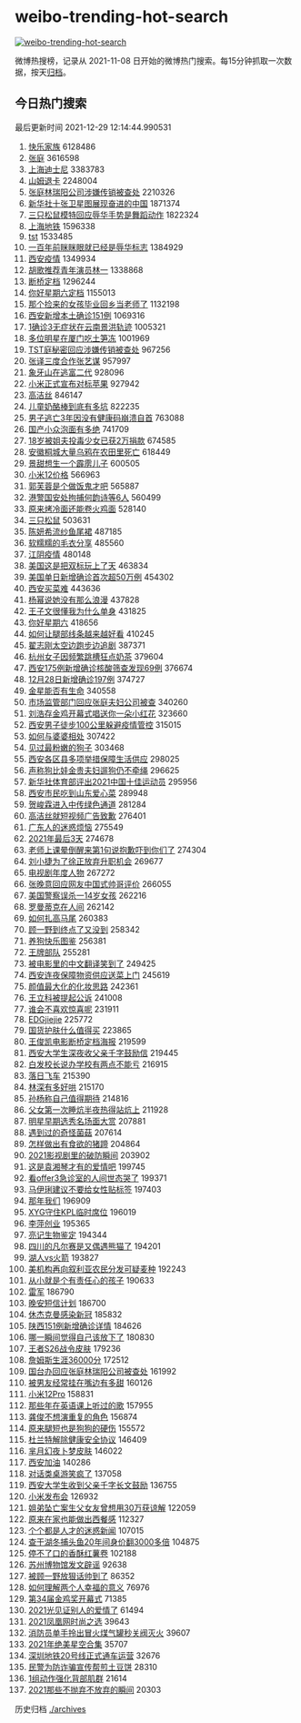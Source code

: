 # weibo-trending-hot-search

[![weibo-trending-hot-search](https://github.com/ameizi/weibo-trending-hot-search/actions/workflows/ci.yml/badge.svg)](https://github.com/ameizi/weibo-trending-hot-search/actions/workflows/ci.yml)

微博热搜榜，记录从 2021-11-08 日开始的微博热门搜索。每15分钟抓取一次数据，按天[归档](./archives)。

## 今日热门搜索

<!-- BEGIN --> 
最后更新时间 2021-12-29 12:14:44.990531 
1. [快乐家族](https://s.weibo.com/weibo?q=%E5%BF%AB%E4%B9%90%E5%AE%B6%E6%97%8F&Refer=top) 6128486
1. [张庭](https://s.weibo.com/weibo?q=%E5%BC%A0%E5%BA%AD&Refer=top) 3616598
1. [上海迪士尼](https://s.weibo.com/weibo?q=%E4%B8%8A%E6%B5%B7%E8%BF%AA%E5%A3%AB%E5%B0%BC&Refer=top) 3383783
1. [山姆退卡](https://s.weibo.com/weibo?q=%23%E5%B1%B1%E5%A7%86%E9%80%80%E5%8D%A1%23&Refer=top) 2248004
1. [张庭林瑞阳公司涉嫌传销被查处](https://s.weibo.com/weibo?q=%23%E5%BC%A0%E5%BA%AD%E6%9E%97%E7%91%9E%E9%98%B3%E5%85%AC%E5%8F%B8%E6%B6%89%E5%AB%8C%E4%BC%A0%E9%94%80%E8%A2%AB%E6%9F%A5%E5%A4%84%23&Refer=top) 2210326
1. [新华社十张卫星图展现奋进的中国](https://s.weibo.com/weibo?q=%23%E6%96%B0%E5%8D%8E%E7%A4%BE%E5%8D%81%E5%BC%A0%E5%8D%AB%E6%98%9F%E5%9B%BE%E5%B1%95%E7%8E%B0%E5%A5%8B%E8%BF%9B%E7%9A%84%E4%B8%AD%E5%9B%BD%23&Refer=top) 1871374
1. [三只松鼠模特回应辱华手势是舞蹈动作](https://s.weibo.com/weibo?q=%23%E4%B8%89%E5%8F%AA%E6%9D%BE%E9%BC%A0%E6%A8%A1%E7%89%B9%E5%9B%9E%E5%BA%94%E8%BE%B1%E5%8D%8E%E6%89%8B%E5%8A%BF%E6%98%AF%E8%88%9E%E8%B9%88%E5%8A%A8%E4%BD%9C%23&Refer=top) 1822324
1. [上海地铁](https://s.weibo.com/weibo?q=%E4%B8%8A%E6%B5%B7%E5%9C%B0%E9%93%81&Refer=top) 1596338
1. [tst](https://s.weibo.com/weibo?q=tst&Refer=top) 1533485
1. [一百年前眯眯眼就已经是辱华标志](https://s.weibo.com/weibo?q=%23%E4%B8%80%E7%99%BE%E5%B9%B4%E5%89%8D%E7%9C%AF%E7%9C%AF%E7%9C%BC%E5%B0%B1%E5%B7%B2%E7%BB%8F%E6%98%AF%E8%BE%B1%E5%8D%8E%E6%A0%87%E5%BF%97%23&Refer=top) 1384929
1. [西安疫情](https://s.weibo.com/weibo?q=%23%E8%A5%BF%E5%AE%89%E7%96%AB%E6%83%85%23&Refer=top) 1349934
1. [胡歌推荐青年演员林一](https://s.weibo.com/weibo?q=%E8%83%A1%E6%AD%8C%E6%8E%A8%E8%8D%90%E9%9D%92%E5%B9%B4%E6%BC%94%E5%91%98%E6%9E%97%E4%B8%80&Refer=top) 1338868
1. [断桥定档](https://s.weibo.com/weibo?q=%23%E6%96%AD%E6%A1%A5%E5%AE%9A%E6%A1%A3%23&Refer=top) 1296244
1. [你好星期六定档](https://s.weibo.com/weibo?q=%23%E4%BD%A0%E5%A5%BD%E6%98%9F%E6%9C%9F%E5%85%AD%E5%AE%9A%E6%A1%A3%23&Refer=top) 1155013
1. [那个捡来的女孩毕业回乡当老师了](https://s.weibo.com/weibo?q=%23%E9%82%A3%E4%B8%AA%E6%8D%A1%E6%9D%A5%E7%9A%84%E5%A5%B3%E5%AD%A9%E6%AF%95%E4%B8%9A%E5%9B%9E%E4%B9%A1%E5%BD%93%E8%80%81%E5%B8%88%E4%BA%86%23&Refer=top) 1132198
1. [西安新增本土确诊151例](https://s.weibo.com/weibo?q=%23%E8%A5%BF%E5%AE%89%E6%96%B0%E5%A2%9E%E6%9C%AC%E5%9C%9F%E7%A1%AE%E8%AF%8A151%E4%BE%8B%23&Refer=top) 1069316
1. [1确诊3无症状在云南景洪轨迹](https://s.weibo.com/weibo?q=%231%E7%A1%AE%E8%AF%8A3%E6%97%A0%E7%97%87%E7%8A%B6%E5%9C%A8%E4%BA%91%E5%8D%97%E6%99%AF%E6%B4%AA%E8%BD%A8%E8%BF%B9%23&Refer=top) 1005321
1. [多位明星在厦门吃土笋冻](https://s.weibo.com/weibo?q=%23%E5%A4%9A%E4%BD%8D%E6%98%8E%E6%98%9F%E5%9C%A8%E5%8E%A6%E9%97%A8%E5%90%83%E5%9C%9F%E7%AC%8B%E5%86%BB%23&Refer=top) 1001969
1. [TST庭秘密回应涉嫌传销被查处](https://s.weibo.com/weibo?q=%23TST%E5%BA%AD%E7%A7%98%E5%AF%86%E5%9B%9E%E5%BA%94%E6%B6%89%E5%AB%8C%E4%BC%A0%E9%94%80%E8%A2%AB%E6%9F%A5%E5%A4%84%23&Refer=top) 967256
1. [张译三度合作张艺谋](https://s.weibo.com/weibo?q=%23%E5%BC%A0%E8%AF%91%E4%B8%89%E5%BA%A6%E5%90%88%E4%BD%9C%E5%BC%A0%E8%89%BA%E8%B0%8B%23&Refer=top) 957997
1. [象牙山在逃富二代](https://s.weibo.com/weibo?q=%23%E8%B1%A1%E7%89%99%E5%B1%B1%E5%9C%A8%E9%80%83%E5%AF%8C%E4%BA%8C%E4%BB%A3%23&Refer=top) 928096
1. [小米正式宣布对标苹果](https://s.weibo.com/weibo?q=%23%E5%B0%8F%E7%B1%B3%E6%AD%A3%E5%BC%8F%E5%AE%A3%E5%B8%83%E5%AF%B9%E6%A0%87%E8%8B%B9%E6%9E%9C%23&Refer=top) 927942
1. [高洁丝](https://s.weibo.com/weibo?q=%E9%AB%98%E6%B4%81%E4%B8%9D&Refer=top) 846147
1. [儿童奶酪棒到底有多坑](https://s.weibo.com/weibo?q=%23%E5%84%BF%E7%AB%A5%E5%A5%B6%E9%85%AA%E6%A3%92%E5%88%B0%E5%BA%95%E6%9C%89%E5%A4%9A%E5%9D%91%23&Refer=top) 822235
1. [男子逃亡3年因没有健康码崩溃自首](https://s.weibo.com/weibo?q=%23%E7%94%B7%E5%AD%90%E9%80%83%E4%BA%A13%E5%B9%B4%E5%9B%A0%E6%B2%A1%E6%9C%89%E5%81%A5%E5%BA%B7%E7%A0%81%E5%B4%A9%E6%BA%83%E8%87%AA%E9%A6%96%23&Refer=top) 763088
1. [国产小众泡面有多绝](https://s.weibo.com/weibo?q=%23%E5%9B%BD%E4%BA%A7%E5%B0%8F%E4%BC%97%E6%B3%A1%E9%9D%A2%E6%9C%89%E5%A4%9A%E7%BB%9D%23&Refer=top) 741709
1. [18岁被姐夫投毒少女已获2万捐款](https://s.weibo.com/weibo?q=%2318%E5%B2%81%E8%A2%AB%E5%A7%90%E5%A4%AB%E6%8A%95%E6%AF%92%E5%B0%91%E5%A5%B3%E5%B7%B2%E8%8E%B72%E4%B8%87%E6%8D%90%E6%AC%BE%23&Refer=top) 674585
1. [安徽桐城大量乌鸦在农田里死亡](https://s.weibo.com/weibo?q=%23%E5%AE%89%E5%BE%BD%E6%A1%90%E5%9F%8E%E5%A4%A7%E9%87%8F%E4%B9%8C%E9%B8%A6%E5%9C%A8%E5%86%9C%E7%94%B0%E9%87%8C%E6%AD%BB%E4%BA%A1%23&Refer=top) 618449
1. [景甜想生一个霹雳儿子](https://s.weibo.com/weibo?q=%23%E6%99%AF%E7%94%9C%E6%83%B3%E7%94%9F%E4%B8%80%E4%B8%AA%E9%9C%B9%E9%9B%B3%E5%84%BF%E5%AD%90%23&Refer=top) 600505
1. [小米12价格](https://s.weibo.com/weibo?q=%23%E5%B0%8F%E7%B1%B312%E4%BB%B7%E6%A0%BC%23&Refer=top) 566963
1. [郭芙蓉是个做饭鬼才吧](https://s.weibo.com/weibo?q=%23%E9%83%AD%E8%8A%99%E8%93%89%E6%98%AF%E4%B8%AA%E5%81%9A%E9%A5%AD%E9%AC%BC%E6%89%8D%E5%90%A7%23&Refer=top) 565887
1. [港警国安处拘捕何韵诗等6人](https://s.weibo.com/weibo?q=%23%E6%B8%AF%E8%AD%A6%E5%9B%BD%E5%AE%89%E5%A4%84%E6%8B%98%E6%8D%95%E4%BD%95%E9%9F%B5%E8%AF%97%E7%AD%896%E4%BA%BA%23&Refer=top) 560499
1. [原来烤冷面还能卷火鸡面](https://s.weibo.com/weibo?q=%23%E5%8E%9F%E6%9D%A5%E7%83%A4%E5%86%B7%E9%9D%A2%E8%BF%98%E8%83%BD%E5%8D%B7%E7%81%AB%E9%B8%A1%E9%9D%A2%23&Refer=top) 528140
1. [三只松鼠](https://s.weibo.com/weibo?q=%23%E4%B8%89%E5%8F%AA%E6%9D%BE%E9%BC%A0%23&Refer=top) 503631
1. [陈妍希流纱鱼尾裙](https://s.weibo.com/weibo?q=%23%E9%99%88%E5%A6%8D%E5%B8%8C%E6%B5%81%E7%BA%B1%E9%B1%BC%E5%B0%BE%E8%A3%99%23&Refer=top) 487185
1. [软糯糯的毛衣分享](https://s.weibo.com/weibo?q=%23%E8%BD%AF%E7%B3%AF%E7%B3%AF%E7%9A%84%E6%AF%9B%E8%A1%A3%E5%88%86%E4%BA%AB%23&Refer=top) 485560
1. [江阴疫情](https://s.weibo.com/weibo?q=%E6%B1%9F%E9%98%B4%E7%96%AB%E6%83%85&Refer=top) 480148
1. [美国这是把双标玩上了天](https://s.weibo.com/weibo?q=%23%E7%BE%8E%E5%9B%BD%E8%BF%99%E6%98%AF%E6%8A%8A%E5%8F%8C%E6%A0%87%E7%8E%A9%E4%B8%8A%E4%BA%86%E5%A4%A9%23&Refer=top) 463834
1. [美国单日新增确诊首次超50万例](https://s.weibo.com/weibo?q=%23%E7%BE%8E%E5%9B%BD%E5%8D%95%E6%97%A5%E6%96%B0%E5%A2%9E%E7%A1%AE%E8%AF%8A%E9%A6%96%E6%AC%A1%E8%B6%8550%E4%B8%87%E4%BE%8B%23&Refer=top) 454302
1. [西安买菜难](https://s.weibo.com/weibo?q=%E8%A5%BF%E5%AE%89%E4%B9%B0%E8%8F%9C%E9%9A%BE&Refer=top) 443636
1. [杨幂说她没有那么浪漫](https://s.weibo.com/weibo?q=%23%E6%9D%A8%E5%B9%82%E8%AF%B4%E5%A5%B9%E6%B2%A1%E6%9C%89%E9%82%A3%E4%B9%88%E6%B5%AA%E6%BC%AB%23&Refer=top) 437828
1. [王子文很懂我为什么单身](https://s.weibo.com/weibo?q=%23%E7%8E%8B%E5%AD%90%E6%96%87%E5%BE%88%E6%87%82%E6%88%91%E4%B8%BA%E4%BB%80%E4%B9%88%E5%8D%95%E8%BA%AB%23&Refer=top) 431825
1. [你好星期六](https://s.weibo.com/weibo?q=%E4%BD%A0%E5%A5%BD%E6%98%9F%E6%9C%9F%E5%85%AD&Refer=top) 418656
1. [如何让腿部线条越来越好看](https://s.weibo.com/weibo?q=%23%E5%A6%82%E4%BD%95%E8%AE%A9%E8%85%BF%E9%83%A8%E7%BA%BF%E6%9D%A1%E8%B6%8A%E6%9D%A5%E8%B6%8A%E5%A5%BD%E7%9C%8B%23&Refer=top) 410245
1. [翟志刚太空边跑步边追剧](https://s.weibo.com/weibo?q=%23%E7%BF%9F%E5%BF%97%E5%88%9A%E5%A4%AA%E7%A9%BA%E8%BE%B9%E8%B7%91%E6%AD%A5%E8%BE%B9%E8%BF%BD%E5%89%A7%23&Refer=top) 387371
1. [杭州女子因频繁跳槽狂点奶茶](https://s.weibo.com/weibo?q=%23%E6%9D%AD%E5%B7%9E%E5%A5%B3%E5%AD%90%E5%9B%A0%E9%A2%91%E7%B9%81%E8%B7%B3%E6%A7%BD%E7%8B%82%E7%82%B9%E5%A5%B6%E8%8C%B6%23&Refer=top) 379604
1. [西安175例新增确诊核酸筛查发现69例](https://s.weibo.com/weibo?q=%23%E8%A5%BF%E5%AE%89175%E4%BE%8B%E6%96%B0%E5%A2%9E%E7%A1%AE%E8%AF%8A%E6%A0%B8%E9%85%B8%E7%AD%9B%E6%9F%A5%E5%8F%91%E7%8E%B069%E4%BE%8B%23&Refer=top) 376674
1. [12月28日新增确诊197例](https://s.weibo.com/weibo?q=%2312%E6%9C%8828%E6%97%A5%E6%96%B0%E5%A2%9E%E7%A1%AE%E8%AF%8A197%E4%BE%8B%23&Refer=top) 374727
1. [金星能否有生命](https://s.weibo.com/weibo?q=%23%E9%87%91%E6%98%9F%E8%83%BD%E5%90%A6%E6%9C%89%E7%94%9F%E5%91%BD%23&Refer=top) 340558
1. [市场监管部门回应张庭夫妇公司被查](https://s.weibo.com/weibo?q=%23%E5%B8%82%E5%9C%BA%E7%9B%91%E7%AE%A1%E9%83%A8%E9%97%A8%E5%9B%9E%E5%BA%94%E5%BC%A0%E5%BA%AD%E5%A4%AB%E5%A6%87%E5%85%AC%E5%8F%B8%E8%A2%AB%E6%9F%A5%23&Refer=top) 340260
1. [刘浩存金鸡开幕式唱送你一朵小红花](https://s.weibo.com/weibo?q=%23%E5%88%98%E6%B5%A9%E5%AD%98%E9%87%91%E9%B8%A1%E5%BC%80%E5%B9%95%E5%BC%8F%E5%94%B1%E9%80%81%E4%BD%A0%E4%B8%80%E6%9C%B5%E5%B0%8F%E7%BA%A2%E8%8A%B1%23&Refer=top) 323660
1. [西安男子徒步100公里躲避疫情管控](https://s.weibo.com/weibo?q=%23%E8%A5%BF%E5%AE%89%E7%94%B7%E5%AD%90%E5%BE%92%E6%AD%A5100%E5%85%AC%E9%87%8C%E8%BA%B2%E9%81%BF%E7%96%AB%E6%83%85%E7%AE%A1%E6%8E%A7%23&Refer=top) 315015
1. [如何与婆婆相处](https://s.weibo.com/weibo?q=%E5%A6%82%E4%BD%95%E4%B8%8E%E5%A9%86%E5%A9%86%E7%9B%B8%E5%A4%84&Refer=top) 307422
1. [见过最粉嫩的狗子](https://s.weibo.com/weibo?q=%23%E8%A7%81%E8%BF%87%E6%9C%80%E7%B2%89%E5%AB%A9%E7%9A%84%E7%8B%97%E5%AD%90%23&Refer=top) 303468
1. [西安各区县多项举措保障生活供应](https://s.weibo.com/weibo?q=%23%E8%A5%BF%E5%AE%89%E5%90%84%E5%8C%BA%E5%8E%BF%E5%A4%9A%E9%A1%B9%E4%B8%BE%E6%8E%AA%E4%BF%9D%E9%9A%9C%E7%94%9F%E6%B4%BB%E4%BE%9B%E5%BA%94%23&Refer=top) 298025
1. [声称狗比娃金贵夫妇遛狗仍不牵绳](https://s.weibo.com/weibo?q=%23%E5%A3%B0%E7%A7%B0%E7%8B%97%E6%AF%94%E5%A8%83%E9%87%91%E8%B4%B5%E5%A4%AB%E5%A6%87%E9%81%9B%E7%8B%97%E4%BB%8D%E4%B8%8D%E7%89%B5%E7%BB%B3%23&Refer=top) 296625
1. [新华社体育部评出2021中国十佳运动员](https://s.weibo.com/weibo?q=%23%E6%96%B0%E5%8D%8E%E7%A4%BE%E4%BD%93%E8%82%B2%E9%83%A8%E8%AF%84%E5%87%BA2021%E4%B8%AD%E5%9B%BD%E5%8D%81%E4%BD%B3%E8%BF%90%E5%8A%A8%E5%91%98%23&Refer=top) 295956
1. [西安市民吃到山东爱心菜](https://s.weibo.com/weibo?q=%23%E8%A5%BF%E5%AE%89%E5%B8%82%E6%B0%91%E5%90%83%E5%88%B0%E5%B1%B1%E4%B8%9C%E7%88%B1%E5%BF%83%E8%8F%9C%23&Refer=top) 289948
1. [贺峻霖进入中传绿色通道](https://s.weibo.com/weibo?q=%23%E8%B4%BA%E5%B3%BB%E9%9C%96%E8%BF%9B%E5%85%A5%E4%B8%AD%E4%BC%A0%E7%BB%BF%E8%89%B2%E9%80%9A%E9%81%93%23&Refer=top) 281284
1. [高洁丝就短视频广告致歉](https://s.weibo.com/weibo?q=%23%E9%AB%98%E6%B4%81%E4%B8%9D%E5%B0%B1%E7%9F%AD%E8%A7%86%E9%A2%91%E5%B9%BF%E5%91%8A%E8%87%B4%E6%AD%89%23&Refer=top) 276401
1. [广东人的迷惑烦恼](https://s.weibo.com/weibo?q=%E5%B9%BF%E4%B8%9C%E4%BA%BA%E7%9A%84%E8%BF%B7%E6%83%91%E7%83%A6%E6%81%BC&Refer=top) 275549
1. [2021年最后3天](https://s.weibo.com/weibo?q=2021%E5%B9%B4%E6%9C%80%E5%90%8E3%E5%A4%A9&Refer=top) 274678
1. [老师上课晕倒醒来第1句说抱歉吓到你们了](https://s.weibo.com/weibo?q=%23%E8%80%81%E5%B8%88%E4%B8%8A%E8%AF%BE%E6%99%95%E5%80%92%E9%86%92%E6%9D%A5%E7%AC%AC1%E5%8F%A5%E8%AF%B4%E6%8A%B1%E6%AD%89%E5%90%93%E5%88%B0%E4%BD%A0%E4%BB%AC%E4%BA%86%23&Refer=top) 274304
1. [刘小捷为了徐正放弃升职机会](https://s.weibo.com/weibo?q=%23%E5%88%98%E5%B0%8F%E6%8D%B7%E4%B8%BA%E4%BA%86%E5%BE%90%E6%AD%A3%E6%94%BE%E5%BC%83%E5%8D%87%E8%81%8C%E6%9C%BA%E4%BC%9A%23&Refer=top) 269677
1. [电视剧年度人物](https://s.weibo.com/weibo?q=%23%E7%94%B5%E8%A7%86%E5%89%A7%E5%B9%B4%E5%BA%A6%E4%BA%BA%E7%89%A9%23&Refer=top) 267272
1. [张晚意回应网友中国式帅哥评价](https://s.weibo.com/weibo?q=%23%E5%BC%A0%E6%99%9A%E6%84%8F%E5%9B%9E%E5%BA%94%E7%BD%91%E5%8F%8B%E4%B8%AD%E5%9B%BD%E5%BC%8F%E5%B8%85%E5%93%A5%E8%AF%84%E4%BB%B7%23&Refer=top) 266055
1. [美国警察误杀一14岁女孩](https://s.weibo.com/weibo?q=%23%E7%BE%8E%E5%9B%BD%E8%AD%A6%E5%AF%9F%E8%AF%AF%E6%9D%80%E4%B8%8014%E5%B2%81%E5%A5%B3%E5%AD%A9%23&Refer=top) 262216
1. [罗曼蒂克在人间](https://s.weibo.com/weibo?q=%23%E7%BD%97%E6%9B%BC%E8%92%82%E5%85%8B%E5%9C%A8%E4%BA%BA%E9%97%B4%23&Refer=top) 262142
1. [如何扎高马尾](https://s.weibo.com/weibo?q=%23%E5%A6%82%E4%BD%95%E6%89%8E%E9%AB%98%E9%A9%AC%E5%B0%BE%23&Refer=top) 260383
1. [顾一野到终点了又没到](https://s.weibo.com/weibo?q=%23%E9%A1%BE%E4%B8%80%E9%87%8E%E5%88%B0%E7%BB%88%E7%82%B9%E4%BA%86%E5%8F%88%E6%B2%A1%E5%88%B0%23&Refer=top) 258342
1. [养狗快乐图鉴](https://s.weibo.com/weibo?q=%E5%85%BB%E7%8B%97%E5%BF%AB%E4%B9%90%E5%9B%BE%E9%89%B4&Refer=top) 256381
1. [王牌部队](https://s.weibo.com/weibo?q=%E7%8E%8B%E7%89%8C%E9%83%A8%E9%98%9F&Refer=top) 255281
1. [被电影里的中文翻译笑到了](https://s.weibo.com/weibo?q=%23%E8%A2%AB%E7%94%B5%E5%BD%B1%E9%87%8C%E7%9A%84%E4%B8%AD%E6%96%87%E7%BF%BB%E8%AF%91%E7%AC%91%E5%88%B0%E4%BA%86%23&Refer=top) 249425
1. [西安连夜保障物资供应送菜上门](https://s.weibo.com/weibo?q=%23%E8%A5%BF%E5%AE%89%E8%BF%9E%E5%A4%9C%E4%BF%9D%E9%9A%9C%E7%89%A9%E8%B5%84%E4%BE%9B%E5%BA%94%E9%80%81%E8%8F%9C%E4%B8%8A%E9%97%A8%23&Refer=top) 245619
1. [颜值最大化的化妆思路](https://s.weibo.com/weibo?q=%23%E9%A2%9C%E5%80%BC%E6%9C%80%E5%A4%A7%E5%8C%96%E7%9A%84%E5%8C%96%E5%A6%86%E6%80%9D%E8%B7%AF%23&Refer=top) 242361
1. [王立科被提起公诉](https://s.weibo.com/weibo?q=%23%E7%8E%8B%E7%AB%8B%E7%A7%91%E8%A2%AB%E6%8F%90%E8%B5%B7%E5%85%AC%E8%AF%89%23&Refer=top) 241008
1. [谁会不喜欢惊喜呢](https://s.weibo.com/weibo?q=%23%E8%B0%81%E4%BC%9A%E4%B8%8D%E5%96%9C%E6%AC%A2%E6%83%8A%E5%96%9C%E5%91%A2%23&Refer=top) 231911
1. [EDGjiejie](https://s.weibo.com/weibo?q=EDGjiejie&Refer=top) 225772
1. [国货护肤什么值得买](https://s.weibo.com/weibo?q=%E5%9B%BD%E8%B4%A7%E6%8A%A4%E8%82%A4%E4%BB%80%E4%B9%88%E5%80%BC%E5%BE%97%E4%B9%B0&Refer=top) 223865
1. [王俊凯电影断桥定档海报](https://s.weibo.com/weibo?q=%23%E7%8E%8B%E4%BF%8A%E5%87%AF%E7%94%B5%E5%BD%B1%E6%96%AD%E6%A1%A5%E5%AE%9A%E6%A1%A3%E6%B5%B7%E6%8A%A5%23&Refer=top) 219599
1. [西安大学生深夜收父亲千字鼓励信](https://s.weibo.com/weibo?q=%23%E8%A5%BF%E5%AE%89%E5%A4%A7%E5%AD%A6%E7%94%9F%E6%B7%B1%E5%A4%9C%E6%94%B6%E7%88%B6%E4%BA%B2%E5%8D%83%E5%AD%97%E9%BC%93%E5%8A%B1%E4%BF%A1%23&Refer=top) 219445
1. [白发校长说办学校有两点不能亏](https://s.weibo.com/weibo?q=%23%E7%99%BD%E5%8F%91%E6%A0%A1%E9%95%BF%E8%AF%B4%E5%8A%9E%E5%AD%A6%E6%A0%A1%E6%9C%89%E4%B8%A4%E7%82%B9%E4%B8%8D%E8%83%BD%E4%BA%8F%23&Refer=top) 216915
1. [落日飞车](https://s.weibo.com/weibo?q=%E8%90%BD%E6%97%A5%E9%A3%9E%E8%BD%A6&Refer=top) 215390
1. [林深有多好哄](https://s.weibo.com/weibo?q=%23%E6%9E%97%E6%B7%B1%E6%9C%89%E5%A4%9A%E5%A5%BD%E5%93%84%23&Refer=top) 215170
1. [孙杨称自己值得期待](https://s.weibo.com/weibo?q=%23%E5%AD%99%E6%9D%A8%E7%A7%B0%E8%87%AA%E5%B7%B1%E5%80%BC%E5%BE%97%E6%9C%9F%E5%BE%85%23&Refer=top) 214816
1. [父女第一次睡炕半夜热得站炕上](https://s.weibo.com/weibo?q=%23%E7%88%B6%E5%A5%B3%E7%AC%AC%E4%B8%80%E6%AC%A1%E7%9D%A1%E7%82%95%E5%8D%8A%E5%A4%9C%E7%83%AD%E5%BE%97%E7%AB%99%E7%82%95%E4%B8%8A%23&Refer=top) 211928
1. [明星早期选秀名场面大赏](https://s.weibo.com/weibo?q=%23%E6%98%8E%E6%98%9F%E6%97%A9%E6%9C%9F%E9%80%89%E7%A7%80%E5%90%8D%E5%9C%BA%E9%9D%A2%E5%A4%A7%E8%B5%8F%23&Refer=top) 207881
1. [遇到过的奇怪菌菇](https://s.weibo.com/weibo?q=%E9%81%87%E5%88%B0%E8%BF%87%E7%9A%84%E5%A5%87%E6%80%AA%E8%8F%8C%E8%8F%87&Refer=top) 207614
1. [怎样做出有食欲的猪蹄](https://s.weibo.com/weibo?q=%23%E6%80%8E%E6%A0%B7%E5%81%9A%E5%87%BA%E6%9C%89%E9%A3%9F%E6%AC%B2%E7%9A%84%E7%8C%AA%E8%B9%84%23&Refer=top) 204864
1. [2021影视剧里的破防瞬间](https://s.weibo.com/weibo?q=%232021%E5%BD%B1%E8%A7%86%E5%89%A7%E9%87%8C%E7%9A%84%E7%A0%B4%E9%98%B2%E7%9E%AC%E9%97%B4%23&Refer=top) 203902
1. [这是袁湘琴才有的爱情吧](https://s.weibo.com/weibo?q=%23%E8%BF%99%E6%98%AF%E8%A2%81%E6%B9%98%E7%90%B4%E6%89%8D%E6%9C%89%E7%9A%84%E7%88%B1%E6%83%85%E5%90%A7%23&Refer=top) 199745
1. [看offer3急诊室的人间世态哭了](https://s.weibo.com/weibo?q=%23%E7%9C%8Boffer3%E6%80%A5%E8%AF%8A%E5%AE%A4%E7%9A%84%E4%BA%BA%E9%97%B4%E4%B8%96%E6%80%81%E5%93%AD%E4%BA%86%23&Refer=top) 199371
1. [马伊琍建议不要给女性贴标签](https://s.weibo.com/weibo?q=%23%E9%A9%AC%E4%BC%8A%E7%90%8D%E5%BB%BA%E8%AE%AE%E4%B8%8D%E8%A6%81%E7%BB%99%E5%A5%B3%E6%80%A7%E8%B4%B4%E6%A0%87%E7%AD%BE%23&Refer=top) 197403
1. [那年我们](https://s.weibo.com/weibo?q=%E9%82%A3%E5%B9%B4%E6%88%91%E4%BB%AC&Refer=top) 196909
1. [XYG守住KPL临时席位](https://s.weibo.com/weibo?q=%23XYG%E5%AE%88%E4%BD%8FKPL%E4%B8%B4%E6%97%B6%E5%B8%AD%E4%BD%8D%23&Refer=top) 196019
1. [李萍创业](https://s.weibo.com/weibo?q=%23%E6%9D%8E%E8%90%8D%E5%88%9B%E4%B8%9A%23&Refer=top) 195365
1. [亮记生物鉴定](https://s.weibo.com/weibo?q=%E4%BA%AE%E8%AE%B0%E7%94%9F%E7%89%A9%E9%89%B4%E5%AE%9A&Refer=top) 194344
1. [四川的凡尔赛是又偶遇熊猫了](https://s.weibo.com/weibo?q=%23%E5%9B%9B%E5%B7%9D%E7%9A%84%E5%87%A1%E5%B0%94%E8%B5%9B%E6%98%AF%E5%8F%88%E5%81%B6%E9%81%87%E7%86%8A%E7%8C%AB%E4%BA%86%23&Refer=top) 194201
1. [湖人vs火箭](https://s.weibo.com/weibo?q=%23%E6%B9%96%E4%BA%BAvs%E7%81%AB%E7%AE%AD%23&Refer=top) 193827
1. [美机构再向叙利亚农民分发可疑麦种](https://s.weibo.com/weibo?q=%23%E7%BE%8E%E6%9C%BA%E6%9E%84%E5%86%8D%E5%90%91%E5%8F%99%E5%88%A9%E4%BA%9A%E5%86%9C%E6%B0%91%E5%88%86%E5%8F%91%E5%8F%AF%E7%96%91%E9%BA%A6%E7%A7%8D%23&Refer=top) 192243
1. [从小就是个有责任心的孩子](https://s.weibo.com/weibo?q=%23%E4%BB%8E%E5%B0%8F%E5%B0%B1%E6%98%AF%E4%B8%AA%E6%9C%89%E8%B4%A3%E4%BB%BB%E5%BF%83%E7%9A%84%E5%AD%A9%E5%AD%90%23&Refer=top) 190633
1. [雷军](https://s.weibo.com/weibo?q=%E9%9B%B7%E5%86%9B&Refer=top) 186790
1. [晚安短信计划](https://s.weibo.com/weibo?q=%23%E6%99%9A%E5%AE%89%E7%9F%AD%E4%BF%A1%E8%AE%A1%E5%88%92%23&Refer=top) 186700
1. [休杰克曼感染新冠](https://s.weibo.com/weibo?q=%23%E4%BC%91%E6%9D%B0%E5%85%8B%E6%9B%BC%E6%84%9F%E6%9F%93%E6%96%B0%E5%86%A0%23&Refer=top) 185832
1. [陕西151例新增确诊详情](https://s.weibo.com/weibo?q=%23%E9%99%95%E8%A5%BF151%E4%BE%8B%E6%96%B0%E5%A2%9E%E7%A1%AE%E8%AF%8A%E8%AF%A6%E6%83%85%23&Refer=top) 184626
1. [哪一瞬间觉得自己该放下了](https://s.weibo.com/weibo?q=%23%E5%93%AA%E4%B8%80%E7%9E%AC%E9%97%B4%E8%A7%89%E5%BE%97%E8%87%AA%E5%B7%B1%E8%AF%A5%E6%94%BE%E4%B8%8B%E4%BA%86%23&Refer=top) 180830
1. [王者S26战令皮肤](https://s.weibo.com/weibo?q=%23%E7%8E%8B%E8%80%85S26%E6%88%98%E4%BB%A4%E7%9A%AE%E8%82%A4%23&Refer=top) 179236
1. [詹姆斯生涯36000分](https://s.weibo.com/weibo?q=%23%E8%A9%B9%E5%A7%86%E6%96%AF%E7%94%9F%E6%B6%AF36000%E5%88%86%23&Refer=top) 172512
1. [国台办回应张庭林瑞阳公司被查处](https://s.weibo.com/weibo?q=%23%E5%9B%BD%E5%8F%B0%E5%8A%9E%E5%9B%9E%E5%BA%94%E5%BC%A0%E5%BA%AD%E6%9E%97%E7%91%9E%E9%98%B3%E5%85%AC%E5%8F%B8%E8%A2%AB%E6%9F%A5%E5%A4%84%23&Refer=top) 161992
1. [被男友经常挂在嘴边有多甜](https://s.weibo.com/weibo?q=%23%E8%A2%AB%E7%94%B7%E5%8F%8B%E7%BB%8F%E5%B8%B8%E6%8C%82%E5%9C%A8%E5%98%B4%E8%BE%B9%E6%9C%89%E5%A4%9A%E7%94%9C%23&Refer=top) 160126
1. [小米12Pro](https://s.weibo.com/weibo?q=%E5%B0%8F%E7%B1%B312Pro&Refer=top) 158831
1. [那些年在英语课上听过的歌](https://s.weibo.com/weibo?q=%23%E9%82%A3%E4%BA%9B%E5%B9%B4%E5%9C%A8%E8%8B%B1%E8%AF%AD%E8%AF%BE%E4%B8%8A%E5%90%AC%E8%BF%87%E7%9A%84%E6%AD%8C%23&Refer=top) 157955
1. [龚俊不想演重复的角色](https://s.weibo.com/weibo?q=%23%E9%BE%9A%E4%BF%8A%E4%B8%8D%E6%83%B3%E6%BC%94%E9%87%8D%E5%A4%8D%E7%9A%84%E8%A7%92%E8%89%B2%23&Refer=top) 156874
1. [原来腿短也是狗狗的硬伤](https://s.weibo.com/weibo?q=%23%E5%8E%9F%E6%9D%A5%E8%85%BF%E7%9F%AD%E4%B9%9F%E6%98%AF%E7%8B%97%E7%8B%97%E7%9A%84%E7%A1%AC%E4%BC%A4%23&Refer=top) 155572
1. [杜兰特解除健康安全协议](https://s.weibo.com/weibo?q=%E6%9D%9C%E5%85%B0%E7%89%B9%E8%A7%A3%E9%99%A4%E5%81%A5%E5%BA%B7%E5%AE%89%E5%85%A8%E5%8D%8F%E8%AE%AE&Refer=top) 146409
1. [芈月幻夜卜梦皮肤](https://s.weibo.com/weibo?q=%23%E8%8A%88%E6%9C%88%E5%B9%BB%E5%A4%9C%E5%8D%9C%E6%A2%A6%E7%9A%AE%E8%82%A4%23&Refer=top) 146022
1. [西安加油](https://s.weibo.com/weibo?q=%23%E8%A5%BF%E5%AE%89%E5%8A%A0%E6%B2%B9%23&Refer=top) 140286
1. [对话类桌游笑疯了](https://s.weibo.com/weibo?q=%E5%AF%B9%E8%AF%9D%E7%B1%BB%E6%A1%8C%E6%B8%B8%E7%AC%91%E7%96%AF%E4%BA%86&Refer=top) 137058
1. [西安大学生收到父亲千字长文鼓励](https://s.weibo.com/weibo?q=%23%E8%A5%BF%E5%AE%89%E5%A4%A7%E5%AD%A6%E7%94%9F%E6%94%B6%E5%88%B0%E7%88%B6%E4%BA%B2%E5%8D%83%E5%AD%97%E9%95%BF%E6%96%87%E9%BC%93%E5%8A%B1%23&Refer=top) 136755
1. [小米发布会](https://s.weibo.com/weibo?q=%E5%B0%8F%E7%B1%B3%E5%8F%91%E5%B8%83%E4%BC%9A&Refer=top) 126932
1. [姐弟坠亡案生父女友曾想用30万获谅解](https://s.weibo.com/weibo?q=%23%E5%A7%90%E5%BC%9F%E5%9D%A0%E4%BA%A1%E6%A1%88%E7%94%9F%E7%88%B6%E5%A5%B3%E5%8F%8B%E6%9B%BE%E6%83%B3%E7%94%A830%E4%B8%87%E8%8E%B7%E8%B0%85%E8%A7%A3%23&Refer=top) 122059
1. [原来在家也能做出西餐感](https://s.weibo.com/weibo?q=%23%E5%8E%9F%E6%9D%A5%E5%9C%A8%E5%AE%B6%E4%B9%9F%E8%83%BD%E5%81%9A%E5%87%BA%E8%A5%BF%E9%A4%90%E6%84%9F%23&Refer=top) 112327
1. [个个都是人才的迷惑新闻](https://s.weibo.com/weibo?q=%23%E4%B8%AA%E4%B8%AA%E9%83%BD%E6%98%AF%E4%BA%BA%E6%89%8D%E7%9A%84%E8%BF%B7%E6%83%91%E6%96%B0%E9%97%BB%23&Refer=top) 107015
1. [查干湖冬捕头鱼20年间身价翻3000多倍](https://s.weibo.com/weibo?q=%23%E6%9F%A5%E5%B9%B2%E6%B9%96%E5%86%AC%E6%8D%95%E5%A4%B4%E9%B1%BC20%E5%B9%B4%E9%97%B4%E8%BA%AB%E4%BB%B7%E7%BF%BB3000%E5%A4%9A%E5%80%8D%23&Refer=top) 104875
1. [停不了口的香酥红薯卷](https://s.weibo.com/weibo?q=%23%E5%81%9C%E4%B8%8D%E4%BA%86%E5%8F%A3%E7%9A%84%E9%A6%99%E9%85%A5%E7%BA%A2%E8%96%AF%E5%8D%B7%23&Refer=top) 102188
1. [苏州博物馆发文辟谣](https://s.weibo.com/weibo?q=%23%E8%8B%8F%E5%B7%9E%E5%8D%9A%E7%89%A9%E9%A6%86%E5%8F%91%E6%96%87%E8%BE%9F%E8%B0%A3%23&Refer=top) 92638
1. [被顾一野放狠话帅到了](https://s.weibo.com/weibo?q=%23%E8%A2%AB%E9%A1%BE%E4%B8%80%E9%87%8E%E6%94%BE%E7%8B%A0%E8%AF%9D%E5%B8%85%E5%88%B0%E4%BA%86%23&Refer=top) 86352
1. [如何理解两个人幸福的意义](https://s.weibo.com/weibo?q=%23%E5%A6%82%E4%BD%95%E7%90%86%E8%A7%A3%E4%B8%A4%E4%B8%AA%E4%BA%BA%E5%B9%B8%E7%A6%8F%E7%9A%84%E6%84%8F%E4%B9%89%23&Refer=top) 76976
1. [第34届金鸡奖开幕式](https://s.weibo.com/weibo?q=%23%E7%AC%AC34%E5%B1%8A%E9%87%91%E9%B8%A1%E5%A5%96%E5%BC%80%E5%B9%95%E5%BC%8F%23&Refer=top) 71385
1. [2021光见证别人的爱情了](https://s.weibo.com/weibo?q=%232021%E5%85%89%E8%A7%81%E8%AF%81%E5%88%AB%E4%BA%BA%E7%9A%84%E7%88%B1%E6%83%85%E4%BA%86%23&Refer=top) 61494
1. [2021凤凰网时尚之选](https://s.weibo.com/weibo?q=2021%E5%87%A4%E5%87%B0%E7%BD%91%E6%97%B6%E5%B0%9A%E4%B9%8B%E9%80%89&Refer=top) 39643
1. [消防员单手拎出冒火煤气罐秒关阀灭火](https://s.weibo.com/weibo?q=%23%E6%B6%88%E9%98%B2%E5%91%98%E5%8D%95%E6%89%8B%E6%8B%8E%E5%87%BA%E5%86%92%E7%81%AB%E7%85%A4%E6%B0%94%E7%BD%90%E7%A7%92%E5%85%B3%E9%98%80%E7%81%AD%E7%81%AB%23&Refer=top) 39607
1. [2021年绝美星空合集](https://s.weibo.com/weibo?q=%232021%E5%B9%B4%E7%BB%9D%E7%BE%8E%E6%98%9F%E7%A9%BA%E5%90%88%E9%9B%86%23&Refer=top) 35707
1. [深圳地铁20号线正式通车运营](https://s.weibo.com/weibo?q=%23%E6%B7%B1%E5%9C%B3%E5%9C%B0%E9%93%8120%E5%8F%B7%E7%BA%BF%E6%AD%A3%E5%BC%8F%E9%80%9A%E8%BD%A6%E8%BF%90%E8%90%A5%23&Refer=top) 32676
1. [民警为防诈骗宣传帮煎土豆饼](https://s.weibo.com/weibo?q=%23%E6%B0%91%E8%AD%A6%E4%B8%BA%E9%98%B2%E8%AF%88%E9%AA%97%E5%AE%A3%E4%BC%A0%E5%B8%AE%E7%85%8E%E5%9C%9F%E8%B1%86%E9%A5%BC%23&Refer=top) 28310
1. [1组动作强化背部肌群](https://s.weibo.com/weibo?q=%231%E7%BB%84%E5%8A%A8%E4%BD%9C%E5%BC%BA%E5%8C%96%E8%83%8C%E9%83%A8%E8%82%8C%E7%BE%A4%23&Refer=top) 21614
1. [2021那些不抛弃不放弃的瞬间](https://s.weibo.com/weibo?q=%232021%E9%82%A3%E4%BA%9B%E4%B8%8D%E6%8A%9B%E5%BC%83%E4%B8%8D%E6%94%BE%E5%BC%83%E7%9A%84%E7%9E%AC%E9%97%B4%23&Refer=top) 20303
<!-- END -->

历史归档 [./archives](./archives)

